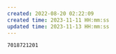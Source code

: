 ```yaml
---
created: 2022-08-20 02:22:09
created time: 2023-11-11 HH:mm:ss
updated time: 2023-11-13 HH:mm:ss
---
```


```jsx::Musicbar
7018721201
```
